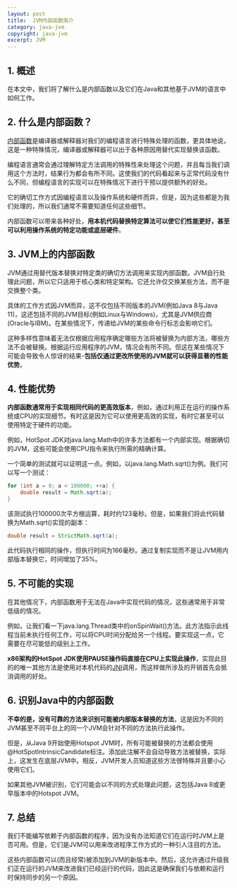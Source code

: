 ```yaml
---
layout: post
title:  JVM内部函数简介
category: java-jvm
copyright: java-jvm
excerpt: JVM
---
```


## 1. 概述

在本文中，我们将了解什么是内部函数以及它们在Java和其他基于JVM的语言中如何工作。

## 2. 什么是内部函数？

[内部函数](https://en.wikipedia.org/wiki/Intrinsic_function)是编译器或解释器对我们的编程语言进行特殊处理的函数，更具体地说，这是一种特殊情况，编译器或解释器可以出于各种原因用替代实现替换该函数。

编程语言通常会通过理解特定方法调用的特殊性来处理这个问题，并且每当我们调用这个方法时，结果行为都会有所不同。这使我们的代码看起来与正常代码没有什么不同，但编程语言的实现可以在特殊情况下进行干预以提供额外的好处。

它的确切工作方式因编程语言以及操作系统和硬件而异，但是，因为这些都是为我们处理的，所以我们通常不需要知道任何这些细节。

内部函数可以带来各种好处，**用本机代码替换特定算法可以使它们性能更好，甚至可以利用操作系统的特定功能或底层硬件**。

## 3. JVM上的内部函数

JVM通过用替代版本替换对特定类的确切方法调用来实现内部函数。JVM自行处理此问题，所以它只适用于核心类和特定架构。它还允许仅交换某些方法，而不是交换整个类。

具体的工作方式因JVM而异，这不仅包括不同版本的JVM(例如Java 8与Java 11)，这还包括不同的JVM目标(例如Linux与Windows)，尤其是JVM供应商(Oracle与IBM)。在某些情况下，传递给JVM的某些命令行标志会影响它们。

这种多样性意味着无法仅根据应用程序确定哪些方法将被替换为内部方法，哪些方法不会被替换。根据运行应用程序的JVM，情况会有所不同。但这在某些情况下可能会导致令人惊讶的结果-**包括仅通过更改所使用的JVM就可以获得显著的性能优势**。

## 4. 性能优势

**内部函数通常用于实现相同代码的更高效版本**，例如，通过利用正在运行的操作系统或CPU的实现细节。有时这是因为它可以使用更高效的实现，有时它甚至可以使用特定于硬件的功能。

例如，HotSpot JDK对java.lang.Math中的许多方法都有一个内部实现。根据确切的JVM，这些可能会使用CPU指令来执行所需的精确计算。

一个简单的测试就可以证明这一点。例如，以java.lang.Math.sqrt()为例。我们可以写一个测试：

```java
for (int a = 0; a < 100000; ++a) {
    double result = Math.sqrt(a);
}
```

该测试执行100000次平方根运算，耗时约123毫秒。但是，如果我们将此代码替换为Math.sqrt()实现的副本：

```java
double result = StrictMath.sqrt(a);
```

此代码执行相同的操作，但执行时间为166毫秒。通过复制实现而不是让JVM用内部版本替换它，时间增加了35%。

## 5. 不可能的实现

在其他情况下，内部函数用于无法在Java中实现代码的情况，这些通常用于非常低级的情况。

例如，让我们看一下java.lang.Thread类中的onSpinWait()方法。此方法指示此线程当前未执行任何工作，可以将CPU时间分配给另一个线程。要实现这一点，它需要在尽可能低的级别上工作。

**x86架构的HotSpot JDK使用PAUSE操作码直接在CPU上实现此操作**，实现此目的的唯一其他方法是使用对本机代码的[JNI](https://www.baeldung.com/jni)调用，而这样做所涉及的开销首先会抵消调用的好处。

## 6. 识别Java中的内部函数

**不幸的是，没有可靠的方法来识别可能被内部版本替换的方法**，这是因为不同的JVM甚至不同平台上的同一个JVM会针对不同的方法执行此操作。

但是，从Java 9开始使用Hotspot JVM时，所有可能被替换的方法都会使用@HotSpotIntrinsicCandidate标注。添加此注解不会自动导致方法被替换，实际上，这发生在底层JVM中。相反，JVM开发人员知道这些方法很特殊并且要小心使用它们。

如果其他JVM被识别，它们可能会以不同的方式处理此问题，这包括Java 8或更早版本中的Hotspot JVM。

## 7. 总结

我们不能编写依赖于内部函数的程序，因为没有办法知道它们在运行时JVM上是否可用。但是，它们是JVM可以用来改进程序工作方式的一种引人注目的方法。

这些内部函数可以(而且经常)被添加到JVM的新版本中。然后，这允许通过升级我们正在运行的JVM来改进我们已经运行的代码，因此这是确保我们与依赖和运行时保持同步的另一个原因。
